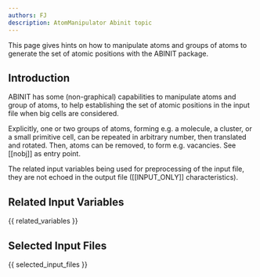 ```yaml
---
authors: FJ
description: AtomManipulator Abinit topic
---
```

<!--
This file is automatically generated by mksite.py. All changes will be lost.
Change the input yaml files or the python code
-->

This page gives hints on how to manipulate atoms and groups of atoms to generate the set of atomic positions with the ABINIT package.

## Introduction

ABINIT has some (non-graphical) capabilities to manipulate atoms and group of
atoms, to help establishing the set of atomic positions in the input file when
big cells are considered.

Explicitly, one or two groups of atoms, forming e.g. a molecule, a cluster, or
a small primitive cell, can be repeated in arbitrary number, then translated
and rotated. Then, atoms can be removed, to form e.g. vacancies. See [[nobj]]
as entry point.

The related input variables being used for preprocessing of the input file,
they are not echoed in the output file ([[INPUT_ONLY]] characteristics).



## Related Input Variables

{{ related_variables }}

## Selected Input Files

{{ selected_input_files }}

